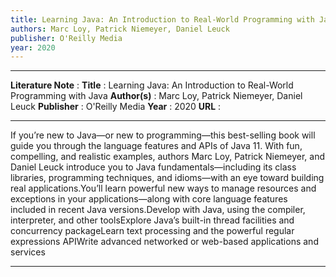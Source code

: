 ```yaml
---
title: Learning Java: An Introduction to Real-World Programming with Java
authors: Marc Loy, Patrick Niemeyer, Daniel Leuck
publisher: O'Reilly Media
year: 2020
---
```

***
**Literature Note** :
**Title** : Learning Java: An Introduction to Real-World Programming with Java
**Author(s)** : Marc Loy, Patrick Niemeyer, Daniel Leuck
**Publisher** : O'Reilly Media
**Year** : 2020
**URL** : 
***
If you’re new to Java—or new to programming—this best-selling book will guide you through the language features and APIs of Java 11. With fun, compelling, and realistic examples, authors Marc Loy, Patrick Niemeyer, and Daniel Leuck introduce you to Java fundamentals—including its class libraries, programming techniques, and idioms—with an eye toward building real applications.You’ll learn powerful new ways to manage resources and exceptions in your applications—along with core language features included in recent Java versions.Develop with Java, using the compiler, interpreter, and other toolsExplore Java’s built-in thread facilities and concurrency packageLearn text processing and the powerful regular expressions APIWrite advanced networked or web-based applications and services
***